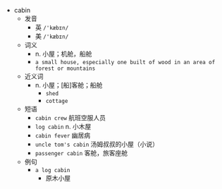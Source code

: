 - cabin
  - 发音
    - 英 `/'kæbɪn/`
    - 美 `/'kæbɪn/`
  - 词义
    - n. 小屋；机舱，船舱
    - `a small house, especially one built of wood in an area of forest or mountains`
  - 近义词
    - n. 小屋；[船]客舱；船舱
      - `shed`
      - `cottage`
  - 短语
    - `cabin crew` 航班空服人员 
    - `log cabin` n. 小木屋 
    - `cabin fever` 幽居病 
    - `uncle tom's cabin` 汤姆叔叔的小屋（小说） 
    - `passenger cabin` 客舱，旅客座舱 
  - 例句
    - `a log cabin`
      - 原木小屋

